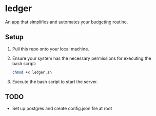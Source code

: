# ledger
An app that simplifies and automates your budgeting routine.

## Setup
1. Pull this repo onto your local machine.
2. Ensure your system has the necessary permissions for executing the bash script:

   ```Bash
   chmod +x ledger.sh
   ```
3. Execute the bash script to start the server.

## TODO
- Set up postgres and create config.json file at root